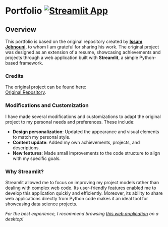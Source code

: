 # Portfolio [![Streamlit App](https://static.streamlit.io/badges/streamlit_badge_black_white.svg)](https://issam-jebnouni.streamlit.app/)  

## Overview  
This portfolio is based on the original repository created by **[Issam Jebnouni](https://issam-jebnouni.streamlit.app/)**, to whom I am grateful for sharing his work. The original project was designed as an extension of a resume, showcasing achievements and projects through a web application built with **Streamlit**, a simple Python-based framework.  

### Credits  
The original project can be found here:  
[Original Repository](https://issam-jebnouni.streamlit.app/).  

### Modifications and Customization  
I have made several modifications and customizations to adapt the original project to my personal needs and preferences. These include:  
- **Design personalization**: Updated the appearance and visual elements to match my personal style.  
- **Content update**: Added my own achievements, projects, and descriptions.  
- **New features**: Made small improvements to the code structure to align with my specific goals.  

### Why Streamlit?  
Streamlit allowed me to focus on improving my project models rather than dealing with complex web code. Its user-friendly features enabled me to develop this application quickly and efficiently. Moreover, its ability to share web applications directly from Python code makes it an ideal tool for showcasing data science projects.  

*For the best experience, I recommend browsing [this web application](https://issam-jebnouni.streamlit.app/) on a desktop!*  
